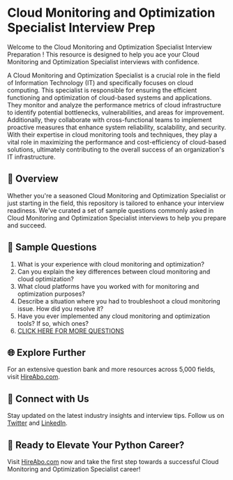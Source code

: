 # Cloud Monitoring and Optimization Specialist Interview Prep

Welcome to the Cloud Monitoring and Optimization Specialist Interview Preparation ! This resource is designed to help you ace your Cloud Monitoring and Optimization Specialist interviews with confidence.

A Cloud Monitoring and Optimization Specialist is a crucial role in the field of Information Technology (IT) and specifically focuses on cloud computing. This specialist is responsible for ensuring the efficient functioning and optimization of cloud-based systems and applications. They monitor and analyze the performance metrics of cloud infrastructure to identify potential bottlenecks, vulnerabilities, and areas for improvement. Additionally, they collaborate with cross-functional teams to implement proactive measures that enhance system reliability, scalability, and security. With their expertise in cloud monitoring tools and techniques, they play a vital role in maximizing the performance and cost-efficiency of cloud-based solutions, ultimately contributing to the overall success of an organization's IT infrastructure.

## 🚀 Overview

Whether you're a seasoned Cloud Monitoring and Optimization Specialist or just starting in the field, this repository is tailored to enhance your interview readiness. We've curated a set of sample questions commonly asked in Cloud Monitoring and Optimization Specialist interviews to help you prepare and succeed.

## 📝 Sample Questions

1. What is your experience with cloud monitoring and optimization?
2. Can you explain the key differences between cloud monitoring and cloud optimization?
3. What cloud platforms have you worked with for monitoring and optimization purposes?
4. Describe a situation where you had to troubleshoot a cloud monitoring issue. How did you resolve it?
5. Have you ever implemented any cloud monitoring and optimization tools? If so, which ones?
6. [CLICK HERE FOR MORE QUESTIONS](https://hireabo.com/job/0_4_46/Cloud%20Monitoring%20and%20Optimization%20Specialist)

## 🌐 Explore Further

For an extensive question bank and more resources across 5,000 fields, visit [HireAbo.com](https://www.hireabo.com).

## 📱 Connect with Us

Stay updated on the latest industry insights and interview tips. Follow us on [Twitter](https://twitter.com/hireabo) and [LinkedIn](https://www.linkedin.com/in/hire-abo-3609972a8/).

## 🚀 Ready to Elevate Your Python Career?

Visit [HireAbo.com](https://www.hireabo.com) now and take the first step towards a successful Cloud Monitoring and Optimization Specialist career!